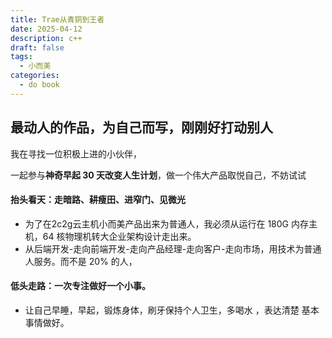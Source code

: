 ```yaml
---
title: Trae从青铜到王者
date: 2025-04-12
description: c++
draft: false
tags:
  - 小而美
categories:
  - do book
---
```

## 最动人的作品，为自己而写，刚刚好打动别人

  
我在寻找一位积极上进的小伙伴，

一起参与**神奇早起 30 天改变人生计划**，做一个伟大产品取悦自己，不妨试试

#### 抬头看天：走暗路、耕瘦田、进窄门、见微光

- 为了在2c2g云主机小而美产品出来为普通人，我必须从运行在 180G 内存主机，64 核物理机转大企业架构设计走出来。
- 从后端开发-走向前端开发-走向产品经理-走向客户-走向市场，用技术为普通人服务。而不是 20% 的人，
#### 低头走路：一次专注做好一个小事。
- 让自己早睡，早起，锻炼身体，刷牙保持个人卫生，多喝水 ，表达清楚 基本事情做好。